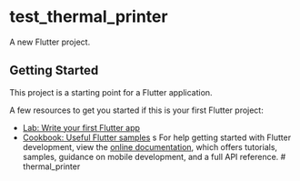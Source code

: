 # test_thermal_printer

A new Flutter project.

## Getting Started

This project is a starting point for a Flutter application.

A few resources to get you started if this is your first Flutter project:

- [Lab: Write your first Flutter app](https://docs.flutter.dev/get-started/codelab)
- [Cookbook: Useful Flutter samples](https://docs.flutter.dev/cookbook)
s
For help getting started with Flutter development, view the
[online documentation](https://docs.flutter.dev/), which offers tutorials,
samples, guidance on mobile development, and a full API reference.
#   t h e r m a l _ p r i n t e r 
 
 